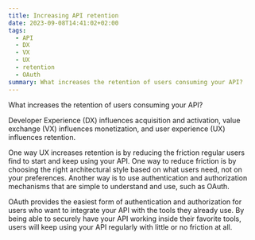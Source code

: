 ```yaml
---
title: Increasing API retention
date: 2023-09-08T14:41:02+02:00
tags:
  - API
  - DX
  - VX
  - UX
  - retention
  - OAuth
summary: What increases the retention of users consuming your API?
---
```


What increases the retention of users consuming your API?

Developer Experience (DX) influences acquisition and activation, value exchange (VX) influences monetization, and user experience (UX) influences retention.

One way UX increases retention is by reducing the friction regular users find to start and keep using your API. One way to reduce friction is by choosing the right architectural style based on what users need, not on your preferences. Another way is to use authentication and authorization mechanisms that are simple to understand and use, such as OAuth.

OAuth provides the easiest form of authentication and authorization for users who want to integrate your API with the tools they already use. By being able to securely have your API working inside their favorite tools, users will keep using your API regularly with little or no friction at all.